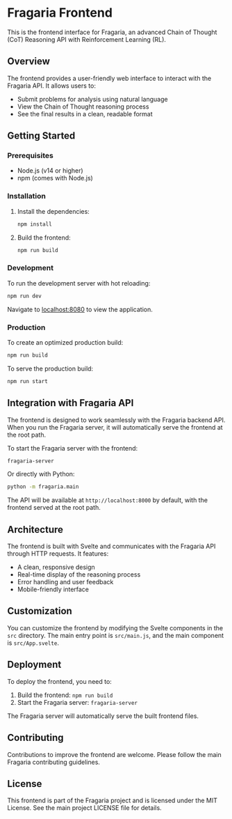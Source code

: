 # Fragaria Frontend

This is the frontend interface for Fragaria, an advanced Chain of Thought (CoT) Reasoning API with Reinforcement Learning (RL).

## Overview

The frontend provides a user-friendly web interface to interact with the Fragaria API. It allows users to:

- Submit problems for analysis using natural language
- View the Chain of Thought reasoning process
- See the final results in a clean, readable format

## Getting Started

### Prerequisites

- Node.js (v14 or higher)
- npm (comes with Node.js)

### Installation

1. Install the dependencies:
   ```bash
   npm install
   ```

2. Build the frontend:
   ```bash
   npm run build
   ```

### Development

To run the development server with hot reloading:
```bash
npm run dev
```

Navigate to [localhost:8080](http://localhost:8080) to view the application.

### Production

To create an optimized production build:
```bash
npm run build
```

To serve the production build:
```bash
npm run start
```

## Integration with Fragaria API

The frontend is designed to work seamlessly with the Fragaria backend API. When you run the Fragaria server, it will automatically serve the frontend at the root path.

To start the Fragaria server with the frontend:
```bash
fragaria-server
```

Or directly with Python:
```bash
python -m fragaria.main
```

The API will be available at `http://localhost:8000` by default, with the frontend served at the root path.

## Architecture

The frontend is built with Svelte and communicates with the Fragaria API through HTTP requests. It features:

- A clean, responsive design
- Real-time display of the reasoning process
- Error handling and user feedback
- Mobile-friendly interface

## Customization

You can customize the frontend by modifying the Svelte components in the `src` directory. The main entry point is `src/main.js`, and the main component is `src/App.svelte`.

## Deployment

To deploy the frontend, you need to:

1. Build the frontend: `npm run build`
2. Start the Fragaria server: `fragaria-server`

The Fragaria server will automatically serve the built frontend files.

## Contributing

Contributions to improve the frontend are welcome. Please follow the main Fragaria contributing guidelines.

## License

This frontend is part of the Fragaria project and is licensed under the MIT License. See the main project LICENSE file for details.